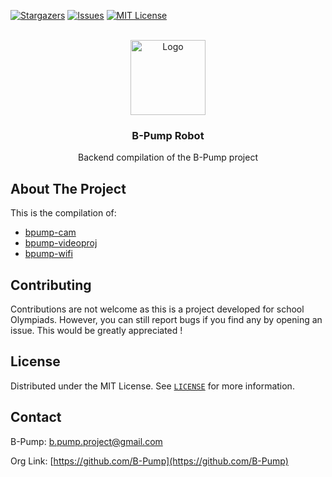 [![Stargazers][stars-shield]][stars-url]
[![Issues][issues-shield]][issues-url]
[![MIT License][license-shield]][license-url]

<br />
<div align="center">
    <a href="https://github.com/B-Pump">
        <img src="https://black_hole-3kf-1-q4182424.deta.app/api/photo/j96zwgywbt3r.png" alt="Logo" width="120" height="120">
    </a>
    <h3 align="center">B-Pump Robot</h3>
    <p align="center">Backend compilation of the B-Pump project</p>
</div>

## About The Project

This is the compilation of:

-   [bpump-cam](https://github.com/B-Pump/bpump-cam)
-   [bpump-videoproj](https://github.com/B-Pump/bpump-videoproj)
-   [bpump-wifi](https://github.com/B-Pump/bpump-wifi)

## Contributing

Contributions are not welcome as this is a project developed for school Olympiads. However, you can still report bugs if you find any by opening an issue. This would be greatly appreciated !

## License

Distributed under the MIT License. See [`LICENSE`][license-url] for more information.

## Contact

B-Pump: [b.pump.project@gmail.com](mailto:b.pump.project@gmail.com)

Org Link: [https://github.com/B-Pump](https://github.com/B-Pump)

[stars-shield]: https://img.shields.io/github/stars/B-Pump/bpump-robot.svg?style=for-the-badge
[stars-url]: https://github.com/B-Pump/bpump-robot/stargazers
[issues-shield]: https://img.shields.io/github/issues/B-Pump/bpump-robot.svg?style=for-the-badge
[issues-url]: https://github.com/B-Pump/bpump-robot/issues
[license-shield]: https://img.shields.io/github/license/B-Pump/bpump-robot.svg?style=for-the-badge
[license-url]: https://github.com/B-Pump/bpump-robot/blob/master/LICENSE
